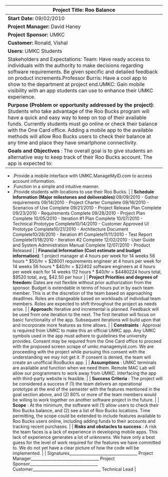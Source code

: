 | **Project Title:** Roo Balance |
| --- |
| **Start Date:** 09/02/2010 | **End Date:** 12/07/2010 |
| **Project Manager:** David Haney |
| **Project Sponsor:** UMKC |
| **Customer:** Ronald, Vishal |
| **Users:** UMKC Students |
| Stakeholders and Expectations: Team: Have ready access to individuals with the authority to make decisions regarding software requirements. Be given specific and detailed feedback on product increments.Professor Burris: Have a cool app to show to the department at project end.UMKC: Gain mobile visibility with an app students can use to enhance their UMKC experience. |
| **Purpose (Problem or opportunity addressed by the project)**: Students who take advantage of the Roo Bucks program will have a quick and easy way to keep on top of their available funds.  Currently students must go online or check their balance with the One Card office.  Adding a mobile app to the available methods will allow Roo Bucks users to check their balance at any time and place they have smartphone connectivity. |
| **Goals and Objectives** : The overall goal is to give students an alternative way to keep track of their Roo Bucks account.  The app is expected to:
- .Provide a mobile interface with UMKC.ManageMyID.com to access account information.
- .Function in a simple and intuitive manner.
- .Provide students with locations to use their Roo Bucks.
 |
| **Schedule Information (Major milestones and deliverables)**:09/09/2010 - Gather requirements
09/14/2010 - Project Charter Complete
09/16/2010 - Scenarios of Use Complete
09/21/2010 - Project Release Plan Complete
09/23/2010 - Requirements Complete
09/28/2010 - Project Plan Complete
10/05/2010 - Iteration #1 Plan Complete
10/07/2010 - Technical Prototype Complete10/14/2010 - Customer Approved UI Prototype Complete10/21/2010 - Architecture Document Complete10/28/2010 - Iteration #1 Complete11/11/2010 - Test Report Complete11/18/2010 - Iteration #2 Complete
12/02/2010 - User Guide and System Administration Manual Complete
12/07/2010 - Product Released |
| **Financial Information (Cost estimate and budget information)**: 1 project manager at 4  hours per week for 14 weeks              56 hours \*   $50/hr = $28001 requirements engineer at 4 hours per week for 14 weeks     56 hours \*   $40/hr = $22402 software engineers at 4 hours per week each for 14 weeks  112 hours \* $40/hr = $4480224 hours total, $9520 total, avg, $42.50 per hour |
| **Project Priorities and degrees of freedom:** Dates are not flexible without prior authorization from the sponsor.  Budget is extendable in terms of hours put in by each team member.  This is at the discretion of the team based on approaching deadlines.  Roles are changeable based on workloads of individual team members.  Roles are expected to shift throughout the project as needs arise. |
| **Approach:** Iterative and incremental is planned.  Feedback will be used from one iteration to the next.  The first iteration will focus on basic functionality of the app.  Subsequent iterations will build upon that and incorporate more features as time allows. |
| **Constraints** : Approval is required from UMKC to make this an official UMKC app.  Any UMKC symbols used in the app must adhere to guidelines the university provides.  Consent may be required from the One Card office to proceed with the proposed screen scrape of umkc.managemyid.com.  We are proceeding with the project while pursuing this consent with the understanding we may not get it.  If consent is denied, the team will create an unofficial RooBucks app. |
| **Assumptions** : UMKC terminals are available and function when we need them.  Remote MAC Lab will allow our programmers to work away from UMKC.  Interfacing the app with third-party website is feasible.   |
| **Success Criteria** : The project will be considered a success if (1) the team delivers an operational prototype at the end of the semester with the features mentioned in the goal section above, and (2) 80% or more of the team members would be willing to work together on another software project in the future. |
| **Scope** : At the minimum, the software will (1) allow users to check their Roo Bucks balance, and (2) see a list of Roo Bucks locations.  Time permitting, the scope could be extended to include features available to Roo Bucks users online, including adding funds to their accounts and tracking recent purchases. |
| **Risks and obstacles to success** :  A risk the team faces is a lack of experience in developing mobile apps.  This lack of experience generates a lot of unknowns.  We have  only a best guess for the level of work required for the features we have committed to.  We do not yet have a clear picture of how the code will be implemented. |
| Signatures\_\_\_\_\_\_\_\_\_\_\_\_\_\_\_\_\_\_\_\_\_\_\_\_\_\_\_\_\_\_\_\_\_\_
Project Manager\_\_\_\_\_\_\_\_\_\_\_\_\_\_\_\_\_\_\_\_\_\_\_\_\_\_\_\_\_\_\_\_\_\_
Project Sponsor\_\_\_\_\_\_\_\_\_\_\_\_\_\_\_\_\_\_\_\_\_\_\_\_\_\_\_\_\_\_\_\_\_\_
Customer\_\_\_\_\_\_\_\_\_\_\_\_\_\_\_\_\_\_\_\_\_\_\_\_\_\_\_\_\_\_\_\_\_\_
Technical Lead |
